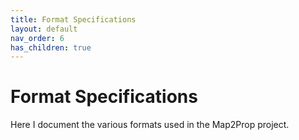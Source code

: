 ```yaml
---
title: Format Specifications
layout: default
nav_order: 6
has_children: true
---
```


# Format Specifications
Here I document the various formats used in the Map2Prop project.

